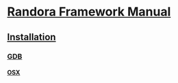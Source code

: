 # [Randora Framework Manual](/README.md)

## [Installation](/manual/installation/README.md)

### [GDB](/manual/installation/gdb/README.md)

#### [OSX](/manual/installation/gdb/osx/README.md)


